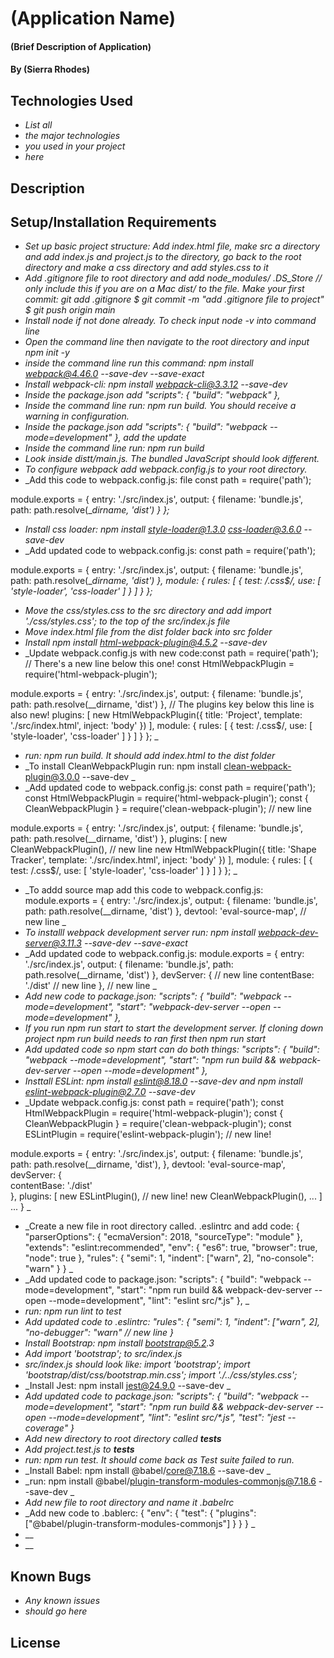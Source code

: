 # (Application Name)

#### (Brief Description of Application)

#### By (Sierra Rhodes)

## Technologies Used

* _List all_
* _the major technologies_
* _you used in your project_
* _here_

## Description

## Setup/Installation Requirements

* _Set up basic project structure: Add index.html file, make src a directory and add index.js and project.js to the directory, go back to the root directory and make a css directory and add styles.css to it_
* _Add .gitignore file to root directory and add node_modules/
.DS_Store // only include this if you are on a Mac
dist/ to the file. Make your first commit: git add .gitignore
$ git commit -m "add .gitignore file to project"
$ git push origin main_
* _Install node if not done already. To check input node -v into command line_
* _Open the command line then navigate to the root directory and input npm init -y_
* _inside the command line run this command: npm install webpack@4.46.0 --save-dev --save-exact_
* _Install webpack-cli: npm install webpack-cli@3.3.12 --save-dev_
* _Inside the package.json add "scripts": {
    "build": "webpack"
  },_
* _Inside the command line run: npm run build. You should receive a warning in configuration._
* _Inside the package.json add  "scripts": {
    "build": "webpack --mode=development"
  }, add the update_
* _Inside the command line run: npm run build_
* _Look inside distt/main.js. The bundled JavaScript should look different._
* _To configure webpack add webpack.config.js to your root directory._
* _Add this code to webpack.config.js: file const path = require('path');

module.exports = {
  entry: './src/index.js',
  output: {
    filename: 'bundle.js',
    path: path.resolve(__dirname, 'dist')
  }
};_
* _Install css loader: npm install style-loader@1.3.0 css-loader@3.6.0 --save-dev_
* _Add updated code to webpack.config.js: const path = require('path');

module.exports = {
  entry: './src/index.js',
  output: {
    filename: 'bundle.js',
    path: path.resolve(__dirname, 'dist')
  },
  module: {
    rules: [
      {
        test: /\.css$/,
        use: [
          'style-loader',
          'css-loader'
        ]
      }
    ]
  }
};_
* _Move the css/styles.css to the src directory and add import './css/styles.css'; to the top of the src/index.js file_
* _Move index.html file from the dist folder back into src folder_
* _Install npm install html-webpack-plugin@4.5.2 --save-dev_
* _Update webpack.config.js with new code:const path = require('path');
// There's a new line below this one!
const HtmlWebpackPlugin = require('html-webpack-plugin');

module.exports = {
  entry: './src/index.js',
  output: {
    filename: 'bundle.js',
    path: path.resolve(__dirname, 'dist')
  },
  // The plugins key below this line is also new!
  plugins: [
    new HtmlWebpackPlugin({
      title: 'Project',
      template: './src/index.html',
      inject: 'body'
    })
  ],
  module: {
    rules: [
      {
        test: /\.css$/,
        use: [
          'style-loader',
          'css-loader'
        ]
      }
    ]
  }
}; _
* _run: npm run build. It should add index.html to the dist folder_
* _To install CleanWebpackPlugin run: npm install clean-webpack-plugin@3.0.0 --save-dev _
* _Add updated code to webpack.config.js: const path = require('path');
const HtmlWebpackPlugin = require('html-webpack-plugin');
const { CleanWebpackPlugin } = require('clean-webpack-plugin'); // new line

module.exports = {
  entry: './src/index.js',
  output: {
    filename: 'bundle.js',
    path: path.resolve(__dirname, 'dist')
  },
  plugins: [
    new CleanWebpackPlugin(), // new line
    new HtmlWebpackPlugin({
      title: 'Shape Tracker',
      template: './src/index.html',
      inject: 'body'
    })
  ],
  module: {
    rules: [
      {
        test: /\.css$/,
        use: [
          'style-loader',
          'css-loader'
        ]
      }
    ]
  }
}; _
* _To addd source map add this code to webpack.config.js: module.exports = {
  entry: './src/index.js',
  output: {
    filename: 'bundle.js',
    path: path.resolve(__dirname, 'dist')
  },
  devtool: 'eval-source-map',  // new line _
* _To installl webpack development server run: npm install webpack-dev-server@3.11.3 --save-dev --save-exact_
* _Add updated code to webpack.config.js: module.exports = {
  entry: './src/index.js',
  output: {
    filename: 'bundle.js',
    path: path.resolve(__dirname, 'dist')
  },
  devServer: {                 // new line
    contentBase: './dist'      // new line
  },                           // new line _
* _Add new code to package.json:   "scripts": {
    "build": "webpack --mode=development",
    "start": "webpack-dev-server --open --mode=development"
  },_
* _If you run npm run start to start the development server. If cloning down project npm run build needs to ran first then npm run start_
* _Add updated code so npm start can do both things:  "scripts": {
    "build": "webpack --mode=development",
    "start": "npm run build && webpack-dev-server --open --mode=development"
  },_
* _Insttall ESLint: npm install eslint@8.18.0 --save-dev and npm install eslint-webpack-plugin@2.7.0 --save-dev_
* _Update webpack.config.js: const path = require('path');
const HtmlWebpackPlugin = require('html-webpack-plugin');
const { CleanWebpackPlugin } = require('clean-webpack-plugin');
const ESLintPlugin = require('eslint-webpack-plugin');   // new line!

module.exports = {
  entry: './src/index.js',
  output: {
    filename: 'bundle.js',
    path: path.resolve(__dirname, 'dist'),
  },
  devtool: 'eval-source-map',
  devServer: {               
    contentBase: './dist'    
  },
  plugins: [
    new ESLintPlugin(), // new line!
    new CleanWebpackPlugin(),
    ...
  ]
  ...
}   _
* _Create a new file in root directory called. .eslintrc and add code: {
  "parserOptions": {
    "ecmaVersion": 2018,
    "sourceType": "module"
  },
  "extends": "eslint:recommended",
  "env": {
    "es6": true,
    "browser": true,
    "node": true
  },
  "rules": {
    "semi": 1,
    "indent": ["warn", 2],
    "no-console": "warn"
  }
} _
* _Add updated code to package.json:   "scripts": {
    "build": "webpack --mode=development",
    "start": "npm run build && webpack-dev-server --open --mode=development",
    "lint": "eslint src/*.js"
  }, _
* _run: npm run lint to test_
* _Add updated code to .eslintrc: "rules": {
  "semi": 1,
  "indent": ["warn", 2],
  "no-debugger": "warn" // new line
}_
* _Install Bootstrap: npm install bootstrap@5.2.3_
* _Add import 'bootstrap'; to src/index.js_
* _src/index.js should look like: import 'bootstrap';
import 'bootstrap/dist/css/bootstrap.min.css';
import './../css/styles.css';_
* _Install Jest: npm install jest@24.9.0 --save-dev _
* _Add updated code to package.json: "scripts": {
  "build": "webpack --mode=development",
  "start": "npm run build && webpack-dev-server --open --mode=development",
  "lint": "eslint src/*.js",
  "test": "jest --coverage" 
}_
* _Add new directory to root directory called __tests___
* _Add project.test.js to __tests___
* _run: npm run test. It should come back as Test suite failed to run._
* _Install Babel: npm install @babel/core@7.18.6 --save-dev _
* _run: npm install @babel/plugin-transform-modules-commonjs@7.18.6 --save-dev _
* _Add new file to root directory and name it .babelrc_
* _Add new code to .bablerc: {
  "env": {
    "test": {
      "plugins": ["@babel/plugin-transform-modules-commonjs"]
    }
  }
} _
* __
* __





## Known Bugs

* _Any known issues_
* _should go here_

## License
